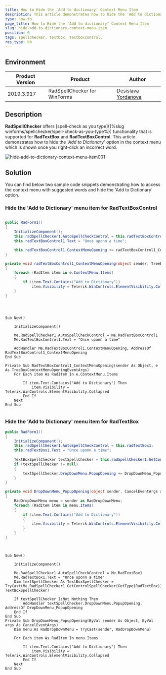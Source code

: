 ```yaml
---
title: How to Hide the 'Add to dictionary' Context Menu Item
description: This article demonstrates how to hide the 'Add to dictionary' option in the spell-check menu
type: how-to
page_title: How to Hide the 'Add to dictionary" Context Menu Item 
slug: hide-add-to-dictionary-context-menu-item 
position: 0
tags: spellchecker, textbox, textboxcontrol,
res_type: kb
---
```


## Environment
 
|Product Version|Product|Author|
|----|----|----|
|2019.3.917|RadSpellChecker for WinForms|[Desislava Yordanova](https://www.telerik.com/blogs/author/desislava-yordanova)|
 
## Description

**RadSpellChecker** offers [spell-check as you type]({%slug winforms/spellchecker/spell-check-as-you-type%}) functionality that is supported for **RadTextBox** and **RadTextBoxControl**. This article demonstrates how to hide the *'Add to Dictionary'* option in the context menu which is shown once you right-click an incorrect word. 

![hide-add-to-dictionary-context-menu-item001](images/hide-add-to-dictionary-context-menu-item001.png)

## Solution 

You can find below two sample code snippets demonstrating how to access the context menu with suggested words and hide the 'Add to Dictionary' option.

### Hide the 'Add to Dictionary' menu item for RadTextBoxControl

````C#

public RadForm1()
{
    InitializeComponent();
    this.radSpellChecker1.AutoSpellCheckControl = this.radTextBoxControl1;
    this.radTextBoxControl1.Text = "Once uponn a time";

    this.radTextBoxControl1.ContextMenuOpening += radTextBoxControl1_ContextMenuOpening;
}

private void radTextBoxControl1_ContextMenuOpening(object sender, TreeBoxContextMenuOpeningEventArgs e)
{
    foreach (RadItem item in e.ContextMenu.Items)
    {
        if (item.Text.Contains("Add to Dictionary"))
            item.Visibility = Telerik.WinControls.ElementVisibility.Collapsed;
    }
}

        
````
````VB.NET

Sub New()

    InitializeComponent()

    Me.RadSpellChecker1.AutoSpellCheckControl = Me.RadTextBoxControl1
    Me.RadTextBoxControl1.Text = "Once uponn a time"

    AddHandler Me.RadTextBoxControl1.ContextMenuOpening, AddressOf RadTextBoxControl1_ContextMenuOpening
End Sub

Private Sub RadTextBoxControl1_ContextMenuOpening(sender As Object, e As TreeBoxContextMenuOpeningEventArgs)
    For Each item As RadItem In e.ContextMenu.Items

        If item.Text.Contains("Add to Dictionary") Then
            item.Visibility = Telerik.WinControls.ElementVisibility.Collapsed
        End If
    Next
End Sub
   

```` 

### Hide the 'Add to Dictionary' menu item for RadTextBox 

````C#
public RadForm1()
{
    InitializeComponent();
    this.radSpellChecker1.AutoSpellCheckControl = this.radTextBox1;
    this.radTextBox1.Text = "Once uponn a time";
    
    TextBoxSpellChecker textSpellChecker = this.radSpellChecker1.GetControlSpellChecker(typeof(RadTextBox)) as TextBoxSpellChecker;
    if (textSpellChecker != null)
    {
        textSpellChecker.DropDownMenu.PopupOpening += DropDownMenu_PopupOpening;
    }
}

private void DropDownMenu_PopupOpening(object sender, CancelEventArgs args)
{
    RadDropDownMenu menu = sender as RadDropDownMenu;
    foreach (RadItem item in menu.Items)
    {
        if (item.Text.Contains("Add to Dictionary"))
        {
            item.Visibility = Telerik.WinControls.ElementVisibility.Collapsed;
        }
    }
}
        
````
````VB.NET

Sub New()

    InitializeComponent()

    Me.RadSpellChecker1.AutoSpellCheckControl = Me.RadTextBox1
    Me.RadTextBox1.Text = "Once uponn a time"
    Dim textSpellChecker As TextBoxSpellChecker = TryCast(Me.RadSpellChecker1.GetControlSpellChecker(GetType(RadTextBox)), TextBoxSpellChecker)

    If textSpellChecker IsNot Nothing Then
        AddHandler textSpellChecker.DropDownMenu.PopupOpening, AddressOf DropDownMenu_PopupOpening
    End If
End Sub
Private Sub DropDownMenu_PopupOpening(ByVal sender As Object, ByVal args As CancelEventArgs)
    Dim menu As RadDropDownMenu = TryCast(sender, RadDropDownMenu)

    For Each item As RadItem In menu.Items

        If item.Text.Contains("Add to Dictionary") Then
            item.Visibility = Telerik.WinControls.ElementVisibility.Collapsed
        End If
    Next
End Sub


    

```` 
 







    
   
  
    
 
